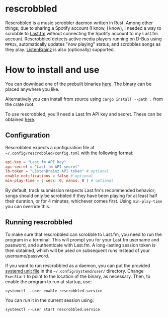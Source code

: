 # rescrobbled

Rescrobbled is a music scrobbler daemon written in Rust. Among other things, due to sharing a Spotify account (I know, I know), I needed a way to scrobble to [Last.fm](https://last.fm) without connecting the Spotify account to my Last.fm account. Rescrobbled detects active media players running on D-Bus using `MPRIS`, automatically updates "now playing" status, and scrobbles songs as they play. [ListenBrainz](https://listenbrainz.org) is also (optionally) supported.

# How to install and use

You can download one of the prebuilt binaries [here](https://github.com/InputUsername/rescrobbled/releases). The binary can be placed anywhere you like.

Alternatively you can install from source using `cargo install --path .` from the crate root.

To use rescrobbled, you'll need a Last.fm API key and secret. These can be obtained [here](https://www.last.fm/api/account/create).

## Configuration

Rescrobbled expects a configuration file at `~/.config/rescrobbled/config.toml` with the following format:
```toml
api-key = "Last.fm API key"
api-secret = "Last.fm API secret"
lb-token = "ListenBrainz API token" # optional
enable-notifications = false # optional
min-play-time = { secs: 0, nanos: 0 } # optional
```
By default, track submission respects Last.fm's recommended behavior; songs should only be scrobbled if they have been playing for at least half their duration, or for 4 minutes, whichever comes first. Using `min-play-time` you can override this.

## Running rescrobbled

To make sure that rescrobbled can scrobble to Last.fm, you need to run the program in a terminal. This will prompt you for your Last.fm username and password, and authenticate with Last.fm. A long-lasting session token is then obtained, which will be used on subsequent runs instead of your username/password.

If you want to run rescrobbled as a daemon, you can put the provided [systemd unit file](https://github.com/InputUsername/rescrobbled/blob/master/rescrobbled.service) in the `~/.config/systemd/user/` directory.
Change `ExecStart` to point to the location of the binary, as necessary. Then, to enable the program to run at startup, use:
```
systemctl --user enable rescrobbled.service
```
You can run it in the current session using:
```
systemctl --user start rescrobbled.service
```